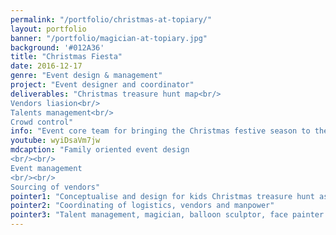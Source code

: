 ```yaml
---
permalink: "/portfolio/christmas-at-topiary/"
layout: portfolio
banner: "/portfolio/magician-at-topiary.jpg"
background: '#012A36'
title: "Christmas Fiesta"
date: 2016-12-17
genre: "Event design & management"
project: "Event designer and coordinator"
deliverables: "Christmas treasure hunt map<br/>
Vendors liasion<br/>
Talents management<br/>
Crowd control"
info: "Event core team for bringing the Christmas festive season to the community in Topiary"
youtube: wyiDsaVm7jw
mdcaption: "Family oriented event design
<br/><br/>
Event management
<br/><br/>
Sourcing of vendors"
pointer1: "Conceptualise and design for kids Christmas treasure hunt as per the value of the event sponsors"
pointer2: "Coordinating of logistics, vendors and manpower"
pointer3: "Talent management, magician, balloon sculptor, face painter and emcee"
---
```

